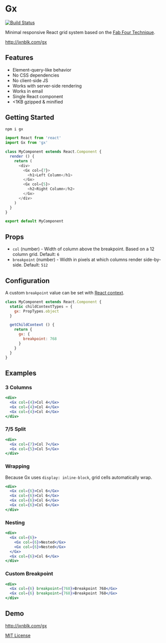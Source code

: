 
# Gx

[![Build Status](https://travis-ci.org/jxnblk/gx.svg)](https://travis-ci.org/jxnblk/gx)

Minimal responsive React grid system based on the
[Fab Four Technique](https://medium.freecodecamp.com/the-fab-four-technique-to-create-responsive-emails-without-media-queries-baf11fdfa848#.hnwla2u14).

http://jxnblk.com/gx

## Features

- Element-query-like behavior
- No CSS dependencies
- No client-side JS
- Works with server-side rendering
- Works in email
- Single React component
- <1KB gzipped & minified

## Getting Started

```sh
npm i gx
```

```js
import React from 'react'
import Gx from 'gx'

class MyComponent extends React.Component {
  render () {
    return (
      <div>
        <Gx col={7}>
          <h1>Left Column</h1>
        </Gx>
        <Gx col={5}>
          <h2>Right Column</h2>
        </Gx>
      </div>
    )
  }
}

export default MyComponent
```

## Props

- `col` (number) - Width of column above the breakpoint. Based on a 12 column grid. Default: `6`
- `breakpoint` (number) - Width in pixels at which columns render side-by-side. Default: `512`

## Configuration

A custom `breakpoint` value can be set with [React context](https://facebook.github.io/react/docs/context.html).

```jsx
class MyComponent extends React.Component {
  static childContextTypes = {
    gx: PropTypes.object
  }

  getChildContext () {
    return {
      gx: {
        breakpoint: 768
      }
    }
  }
}
```

## Examples

### 3 Columns

```jsx
<div>
  <Gx col={4}>Col 4</Gx>
  <Gx col={4}>Col 4</Gx>
  <Gx col={4}>Col 4</Gx>
</div>
```

### 7/5 Split

```jsx
<div>
  <Gx col={7}>Col 7</Gx>
  <Gx col={5}>Col 5</Gx>
</div>
```

### Wrapping

Because Gx uses `display: inline-block`, grid cells automatically wrap.

```jsx
<div>
  <Gx col={6}>Col 6</Gx>
  <Gx col={6}>Col 6</Gx>
  <Gx col={6}>Col 6</Gx>
  <Gx col={6}>Col 6</Gx>
</div>
```

### Nesting

```jsx
<div>
  <Gx col={6}>
    <Gx col={6}>Nested</Gx>
    <Gx col={6}>Nested</Gx>
  </Gx>
  <Gx col={6}>Col 6</Gx>
</div>
```

### Custom Breakpoint

```jsx
<div>
  <Gx col={6} breakpoint={768}>Breakpoint 768</Gx>
  <Gx col={6} breakpoint={768}>Breakpoint 768</Gx>
</div>
```


## Demo

http://jxnblk.com/gx

[MIT License](.github/LICENSE.md)

